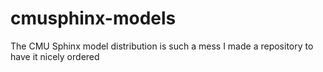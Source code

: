 # cmusphinx-models
The CMU Sphinx model distribution is such a mess I made a repository to have it nicely ordered
